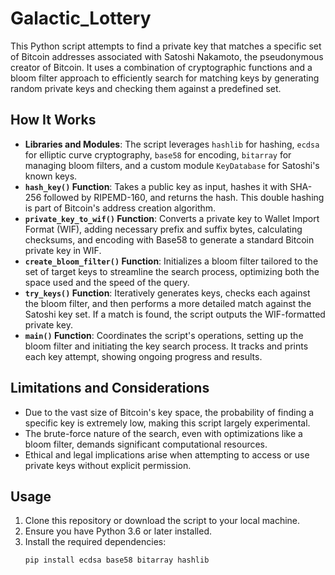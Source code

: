 # Galactic_Lottery

This Python script attempts to find a private key that matches a specific set of Bitcoin addresses associated with Satoshi Nakamoto, the pseudonymous creator of Bitcoin. It uses a combination of cryptographic functions and a bloom filter approach to efficiently search for matching keys by generating random private keys and checking them against a predefined set.

## How It Works

- **Libraries and Modules**: The script leverages `hashlib` for hashing, `ecdsa` for elliptic curve cryptography, `base58` for encoding, `bitarray` for managing bloom filters, and a custom module `KeyDatabase` for Satoshi's known keys.
- **`hash_key()` Function**: Takes a public key as input, hashes it with SHA-256 followed by RIPEMD-160, and returns the hash. This double hashing is part of Bitcoin's address creation algorithm.
- **`private_key_to_wif()` Function**: Converts a private key to Wallet Import Format (WIF), adding necessary prefix and suffix bytes, calculating checksums, and encoding with Base58 to generate a standard Bitcoin private key in WIF.
- **`create_bloom_filter()` Function**: Initializes a bloom filter tailored to the set of target keys to streamline the search process, optimizing both the space used and the speed of the query.
- **`try_keys()` Function**: Iteratively generates keys, checks each against the bloom filter, and then performs a more detailed match against the Satoshi key set. If a match is found, the script outputs the WIF-formatted private key.
- **`main()` Function**: Coordinates the script's operations, setting up the bloom filter and initiating the key search process. It tracks and prints each key attempt, showing ongoing progress and results.

## Limitations and Considerations

- Due to the vast size of Bitcoin's key space, the probability of finding a specific key is extremely low, making this script largely experimental.
- The brute-force nature of the search, even with optimizations like a bloom filter, demands significant computational resources.
- Ethical and legal implications arise when attempting to access or use private keys without explicit permission.

## Usage

1. Clone this repository or download the script to your local machine.
2. Ensure you have Python 3.6 or later installed.
3. Install the required dependencies:
   ```bash
   pip install ecdsa base58 bitarray hashlib
